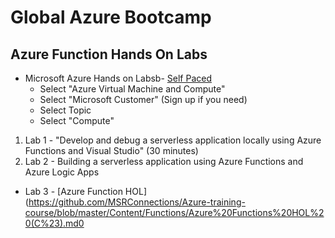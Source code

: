 # Global Azure Bootcamp 
## Azure Function Hands On Labs

* Microsoft Azure Hands on Labsb-
[Self Paced](https://www.microsoft.com/handsonlabs/SelfPacedLabs)
  * Select "Azure Virtual Machine and Compute"
  * Select "Microsoft Customer" (Sign up if you need)
  * Select Topic
  * Select "Compute"

1. Lab 1 - "Develop and debug a serverless application locally using Azure Functions and Visual Studio" (30 minutes)
2. Lab 2 - Building a serverless application using Azure Functions and Azure Logic Apps


* Lab 3 - 
[Azure Function HOL](https://github.com/MSRConnections/Azure-training-course/blob/master/Content/Functions/Azure%20Functions%20HOL%20(C%23).md0
